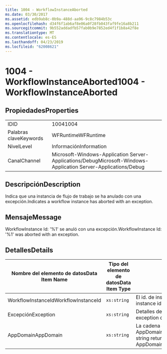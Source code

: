 ```yaml
---
title: 1004 - WorkflowInstanceAborted
ms.date: 03/30/2017
ms.assetid: edb9ab8c-0b9a-488d-aa96-9c8c7984b53c
ms.openlocfilehash: d34f6f1ab6af8e06a0f28fb043faf9fe16a8b211
ms.sourcegitcommit: 9b552addadfb57fab0b9e7852ed4f1f1b8a42f8e
ms.translationtype: MT
ms.contentlocale: es-ES
ms.lasthandoff: 04/23/2019
ms.locfileid: "62008621"
---
```

# <a name="1004---workflowinstanceaborted"></a><span data-ttu-id="d86d4-102">1004 - WorkflowInstanceAborted</span><span class="sxs-lookup"><span data-stu-id="d86d4-102">1004 - WorkflowInstanceAborted</span></span>

## <a name="properties"></a><span data-ttu-id="d86d4-103">Propiedades</span><span class="sxs-lookup"><span data-stu-id="d86d4-103">Properties</span></span>

|||
|-|-|
|<span data-ttu-id="d86d4-104">ID</span><span class="sxs-lookup"><span data-stu-id="d86d4-104">ID</span></span>|<span data-ttu-id="d86d4-105">1004</span><span class="sxs-lookup"><span data-stu-id="d86d4-105">1004</span></span>|
|<span data-ttu-id="d86d4-106">Palabras clave</span><span class="sxs-lookup"><span data-stu-id="d86d4-106">Keywords</span></span>|<span data-ttu-id="d86d4-107">WFRuntime</span><span class="sxs-lookup"><span data-stu-id="d86d4-107">WFRuntime</span></span>|
|<span data-ttu-id="d86d4-108">Nivel</span><span class="sxs-lookup"><span data-stu-id="d86d4-108">Level</span></span>|<span data-ttu-id="d86d4-109">Información</span><span class="sxs-lookup"><span data-stu-id="d86d4-109">Information</span></span>|
|<span data-ttu-id="d86d4-110">Canal</span><span class="sxs-lookup"><span data-stu-id="d86d4-110">Channel</span></span>|<span data-ttu-id="d86d4-111">Microsoft-Windows-Application Server-Applications/Debug</span><span class="sxs-lookup"><span data-stu-id="d86d4-111">Microsoft-Windows-Application Server-Applications/Debug</span></span>|

## <a name="description"></a><span data-ttu-id="d86d4-112">Descripción</span><span class="sxs-lookup"><span data-stu-id="d86d4-112">Description</span></span>

<span data-ttu-id="d86d4-113">Indica que una instancia de flujo de trabajo se ha anulado con una excepción.</span><span class="sxs-lookup"><span data-stu-id="d86d4-113">Indicates a workflow instance has aborted with an exception.</span></span>

## <a name="message"></a><span data-ttu-id="d86d4-114">Mensaje</span><span class="sxs-lookup"><span data-stu-id="d86d4-114">Message</span></span>

<span data-ttu-id="d86d4-115">WorkflowInstance Id: '%1' se anuló con una excepción.</span><span class="sxs-lookup"><span data-stu-id="d86d4-115">WorkflowInstance Id: '%1' was aborted with an exception.</span></span>

## <a name="details"></a><span data-ttu-id="d86d4-116">Detalles</span><span class="sxs-lookup"><span data-stu-id="d86d4-116">Details</span></span>

|<span data-ttu-id="d86d4-117">Nombre del elemento de datos</span><span class="sxs-lookup"><span data-stu-id="d86d4-117">Data Item Name</span></span>|<span data-ttu-id="d86d4-118">Tipo del elemento de datos</span><span class="sxs-lookup"><span data-stu-id="d86d4-118">Data Item Type</span></span>|<span data-ttu-id="d86d4-119">Descripción</span><span class="sxs-lookup"><span data-stu-id="d86d4-119">Description</span></span>|
|--------------------|--------------------|-----------------|
|<span data-ttu-id="d86d4-120">WorkflowInstanceId</span><span class="sxs-lookup"><span data-stu-id="d86d4-120">WorkflowInstanceId</span></span>|`xs:string`|<span data-ttu-id="d86d4-121">El id. de instancia del flujo de trabajo.</span><span class="sxs-lookup"><span data-stu-id="d86d4-121">The instance id for the workflow</span></span>|
|<span data-ttu-id="d86d4-122">Excepción</span><span class="sxs-lookup"><span data-stu-id="d86d4-122">Exception</span></span>|`xs:string`|<span data-ttu-id="d86d4-123">Detalles de la excepción para la excepción</span><span class="sxs-lookup"><span data-stu-id="d86d4-123">The exception details for the exception</span></span>|
|<span data-ttu-id="d86d4-124">AppDomain</span><span class="sxs-lookup"><span data-stu-id="d86d4-124">AppDomain</span></span>|`xs:string`|<span data-ttu-id="d86d4-125">La cadena devuelta por AppDomain.CurrentDomain.FriendlyName.</span><span class="sxs-lookup"><span data-stu-id="d86d4-125">The string returned by AppDomain.CurrentDomain.FriendlyName.</span></span>|
